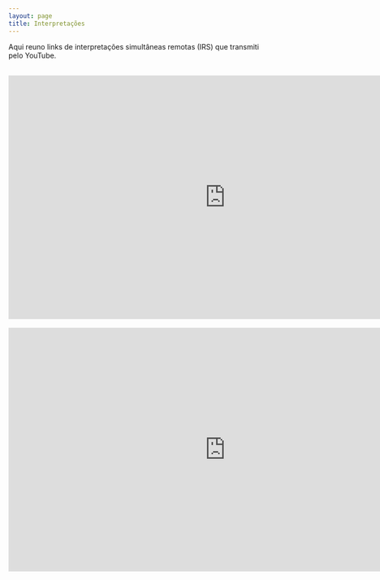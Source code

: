 ```yaml
---
layout: page
title: Interpretações
---
```


Aqui reuno links de interpretações simultâneas remotas (IRS) que transmiti pelo YouTube.<br>
<br>
<div class="iframe-container">
        <iframe width="854"
                height="480"
                src="https://www.youtube.com/embed/RrjEQWZiyKU"
                title="YouTube video player"
                frameborder="0"
                allow="accelerometer; autoplay; clipboard-write; encrypted-media; gyroscope; picture-in-picture" allowfullscreen></iframe>
</div>
<br>

<div class="iframe-container">
        <iframe width="854"
                height="480"
                src="https://www.youtube.com/embed/z3JVDRiBats"
                title="YouTube video player"
                frameborder="0"
                allow="accelerometer; autoplay; clipboard-write; encrypted-media; gyroscope; picture-in-picture" allowfullscreen></iframe>
</div>